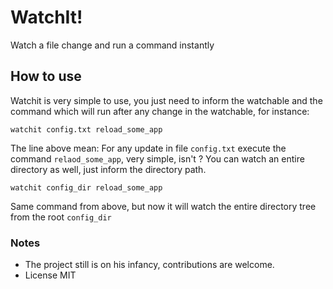 # WatchIt!
Watch a file change and run a command instantly

## How to use
Watchit is very simple to use, you just need to inform the watchable and the command which will run after any change in the watchable, for instance:

```
watchit config.txt reload_some_app
```

The line above mean: For any update in file `config.txt` execute the command `relaod_some_app`, very simple, isn't ?
You can watch an entire directory as well, just inform the directory path.

```
watchit config_dir reload_some_app
````

Same command from above, but now it will watch the entire directory tree from the root `config_dir`

### Notes

* The project still is on his infancy, contributions are welcome.
* License MIT
